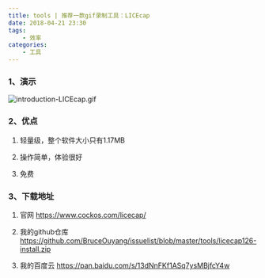 ```yaml
---
title: tools | 推荐一款gif录制工具：LICEcap
date: 2018-04-21 23:30
tags:
    - 效率
categories: 
    - 工具
---
```

<!-- more -->
### 1、演示
![introduction-LICEcap.gif](https://upload-images.jianshu.io/upload_images/5792176-46e31b990e5ad32d.gif?imageMogr2/auto-orient/strip)

### 2、优点
1. 轻量级，整个软件大小只有1.17MB

2. 操作简单，体验很好

3. 免费

### 3、下载地址
1. 官网 https://www.cockos.com/licecap/

2. 我的github仓库 https://github.com/BruceOuyang/issuelist/blob/master/tools/licecap126-install.zip

3. 我的百度云 https://pan.baidu.com/s/13dNnFKf1ASq7ysMBjfcY4w
